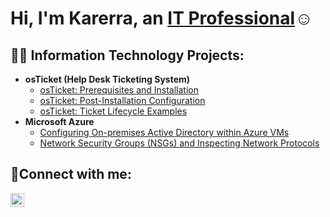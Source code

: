 <h1>Hi, I'm Karerra, an <a href="https://linkedin.com/in/karerra">IT Professional</a>☺</h1>

<h2>👨‍💻 Information Technology Projects:</h2>

- <b>osTicket (Help Desk Ticketing System)</b>
  - [osTicket: Prerequisites and Installation](https://github.com/Kar3rraN03/osticket-prereqs)
  - [osTicket: Post-Installation Configuration](https://github.com/Kar3rraN03/post-install-config)
  - [osTicket: Ticket Lifecycle Examples](https://github.com/Kar3rraN03/ticket-lifecycle)
- <b>Microsoft Azure</b>
  - [Configuring On-premises Active Directory within Azure VMs](https://github.com/Kar3rraN03/configure-ad)
  - [Network Security Groups (NSGs) and Inspecting Network Protocols](https://github.com/Kar3rraN03/azure-network-protocols)

<h2>🤳Connect with me:</h2>

[<img align="left" alt="Karerra | LinkedIn" width="22px" src="https://cdn.jsdelivr.net/npm/simple-icons@v3/icons/linkedin.svg" />][linkedin]

[linkedin]: https://linkedin.com/in/karerra
